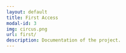 ```yaml
---
layout: default
title: First Access
modal-id: 3
img: circus.png
url: first/
description: Documentation of the project.
---
```

